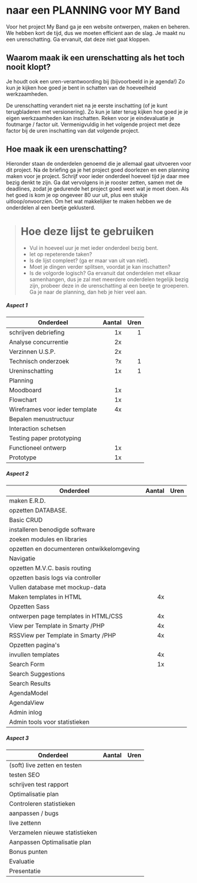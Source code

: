 # naar een PLANNING voor MY Band 
Voor het project My Band ga je een website ontwerpen, maken en beheren. We hebben kort de tijd, dus we moeten efficient aan de slag.
Je maakt nu een urenschatting. Ga ervanuit, dat deze niet gaat kloppen.

## Waarom maak ik een urenschatting als het toch nooit klopt?
Je houdt ook een uren-verantwoording bij (bijvoorbeeld in je agenda!)
Zo kun je kijken hoe goed je bent in schatten van de hoeveelheid werkzaamheden.

De urenschatting verandert niet na je eerste inschatting (of je kunt terugbladeren met versionering). Zo kun je later terug kijken hoe goed je je eigen werkzaamheden kan inschatten. Reken voor je eindevaluatie je foutmarge / factor uit. Vermenigvuldig in het volgende project met deze factor bij de uren inschatting van dat volgende project.

## Hoe maak ik een urenschatting?
Hieronder staan de onderdelen genoemd die je allemaal gaat uitvoeren voor dit project. Na de briefing ga je het project goed doorlezen en een planning maken voor je project. Schrijf voor ieder onderdeel hoeveel tijd je daar mee bezig denkt te zijn. Ga dat vervolgens in je rooster zetten, samen met de deadlines, zodat je gedurende het project goed weet wat je moet doen. 
Als het goed is kom je op ongeveer 80 uur uit, plus een stukje uitloop/onvoorzien. Om het wat makkelijker te maken hebben we de onderdelen al een beetje geklusterd.

> # Hoe deze lijst te gebruiken
> * Vul in hoeveel uur je met ieder onderdeel bezig bent.
> * let op repeterende taken? 
> * Is de lijst compleet? (ga er maar van uit van niet).
> * Moet je dingen verder splitsen, voordat je kan inschatten? 
> * Is de volgorde logisch? Ga ervanuit dat onderdelen met elkaar samenhangen, dus je zal met meerdere onderdelen tegelijk bezig zijn,  probeer deze in de urenschatting al een beetje te groeperen.
Ga je naar de planning, dan heb je hier veel aan.

##### Aspect 1
| Onderdeel        | Aantal           |  Uren           |
| ------------- |-------------:|-------------:| 
| schrijven debriefing    |1x       |  1 | 
| Analyse concurrentie    |2x       |   | 
| Verzinnen U.S.P.          | 2x       |   |
| Technisch onderzoek    |?x       |  1 | 
| Ureninschatting           | 1x    | 1 | 
| Planning                  |       |   |
| Moodboard           |      1x |   |
| Flowchart           |      1x |   |
| Wireframes voor ieder template           |      4x |   |
| Bepalen menustructuur           |       |   |
| Interaction schetsen         |       |   |
| Testing paper prototyping        |       |   |
| Functioneel ontwerp           |      1x |   |
| Prototype           |      1x |   |

##### Aspect 2
| Onderdeel        | Aantal           |  Uren           |
| ------------- |-------------:|-------------:| 
| maken E.R.D.           |       |   |
| opzetten DATABASE.           |       |   |
| Basic CRUD           |       |   |
| installeren benodigde software           |       |   |
| zoeken modules en libraries           |       |   |
| opzetten en documenteren ontwikkelomgeving           |       |   |
| Navigatie                       |       |   |
| opzetten M.V.C. basis routing           |       |   |
| opzetten basis logs via controller           |       |   |
| Vullen database met mockup-data           |     |   | 
| Maken templates in HTML           |   4x  |   | 
| Opzetten Sass           |     |   | 
| ontwerpen page templates in HTML/CSS           |   4x  |   | 
| View per Template in Smarty /PHP       |   4x  |   | 
| RSSView per Template in Smarty /PHP       |   4x  |   | 
| Opzetten pagina's        |    |   | 
| invullen templates        |   4x  |   | 
| Search Form        |     1x |   | 
| Search Suggestions       |     |   | 
| Search Results      |     |   | 
| AgendaModel       |     |   | 
| AgendaView       |     |   | 
| Admin inlog       |     |   | 
| Admin tools voor statistieken       |     |   | 

##### Aspect 3
| Onderdeel        | Aantal           |  Uren           |
| ------------- |-------------:|-------------:| 
| (soft) live zetten en testen           |       |   |
| testen SEO           |       |   |
| schrijven test rapport           |       |   |
| Optimalisatie plan           |       |   |
| Controleren statistieken           |       |   |
| aanpassen / bugs           |       |   |
| live zettenn          |       |   |
| Verzamelen nieuwe statistieken           |       |   |
| Aanpassen Optimalisatie plan           |       |   |
| Bonus punten         |       |   |
| Evaluatie         |       |   |
| Presentatie         |       |   |

